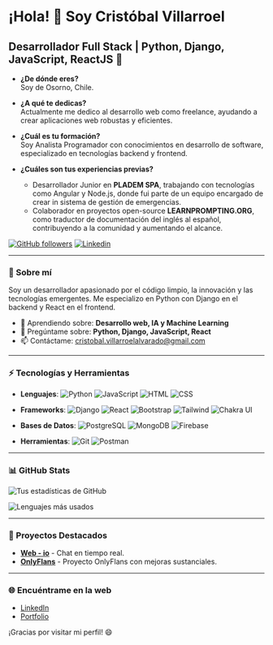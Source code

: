 # ¡Hola! 👋 Soy Cristóbal Villarroel

## Desarrollador Full Stack | Python, Django, JavaScript, ReactJS 🚀

- **¿De dónde eres?**  
  Soy de Osorno, Chile.

- **¿A qué te dedicas?**  
  Actualmente me dedico al desarrollo web como freelance, ayudando a crear aplicaciones web robustas y eficientes.

- **¿Cuál es tu formación?**  
  Soy Analista Programador con conocimientos en desarrollo de software, especializado en tecnologías backend y frontend.

- **¿Cuáles son tus experiencias previas?**
  - Desarrollador Junior en **PLADEM SPA**, trabajando con tecnologías como Angular y Node.js, donde fui parte de un equipo encargado de crear in sistema de gestión de emergencias.
  - Colaborador en proyectos open-source **LEARNPROMPTING.ORG**, como traductor de documentación del inglés al español, contribuyendo a la comunidad y aumentando el alcance.

[![GitHub followers](https://img.shields.io/github/followers/Crispovilla?label=Follow&style=social)](https://github.com/Crispovilla)
[![Linkedin](https://img.shields.io/badge/-LinkedIn-blue?style=flat-square&logo=Linkedin&logoColor=white&link=https://www.linkedin.com/in/crist%C3%B3bal-mat%C3%ADas-villarroel-alvarado-4b38a9150/)](https://www.linkedin.com/in/crist%C3%B3bal-mat%C3%ADas-villarroel-alvarado-4b38a9150/)

---

### 🚀 Sobre mí

Soy un desarrollador apasionado por el código limpio, la innovación y las tecnologías emergentes. Me especializo en Python con Django en el backend y React en el frontend.

- 🌱 Aprendiendo sobre: **Desarrollo web, IA y Machine Learning**
- 💬 Pregúntame sobre: **Python, Django, JavaScript, React**
- 📫 Contáctame: [cristobal.villarroelalvarado@gmail.com](mailto:cristobal.villarroelalvarado@gmail.com)

---

### ⚡ Tecnologías y Herramientas

- **Lenguajes**: ![Python](https://img.shields.io/badge/-Python-3776AB?logo=python&logoColor=white&style=flat) ![JavaScript](https://img.shields.io/badge/-JavaScript-F7DF1E?logo=javascript&logoColor=black&style=flat) ![HTML](https://img.shields.io/badge/-HTML-E34F26?logo=html5&logoColor=white&style=flat) ![CSS](https://img.shields.io/badge/-CSS-1572B6?logo=css3&logoColor=white&style=flat)

- **Frameworks**: ![Django](https://img.shields.io/badge/-Django-092E20?logo=django&logoColor=white&style=flat) ![React](https://img.shields.io/badge/-React-61DAFB?logo=react&logoColor=black&style=flat) ![Bootstrap](https://img.shields.io/badge/-Bootstrap-7952B3?logo=bootstrap&logoColor=white&style=flat) ![Tailwind](https://img.shields.io/badge/-Tailwind%20CSS-38B2AC?logo=tailwind-css&logoColor=white&style=flat) ![Chakra UI](https://img.shields.io/badge/-Chakra%20UI-319795?logo=chakra-ui&logoColor=white&style=flat)

- **Bases de Datos**: ![PostgreSQL](https://img.shields.io/badge/-PostgreSQL-4169E1?logo=postgresql&logoColor=white&style=flat) ![MongoDB](https://img.shields.io/badge/-MongoDB-47A248?logo=mongodb&logoColor=white&style=flat) ![Firebase](https://img.shields.io/badge/-Firebase-FFCA28?logo=firebase&logoColor=black&style=flat)

- **Herramientas**: ![Git](https://img.shields.io/badge/-Git-F05032?logo=git&logoColor=white&style=flat) ![Postman](https://img.shields.io/badge/-Postman-FF6C37?logo=postman&logoColor=white&style=flat)

---

### 📊 GitHub Stats

![Tus estadísticas de GitHub](https://github-readme-stats.vercel.app/api?username=Crispovilla&show_icons=true&theme=radical)

![Lenguajes más usados](https://github-readme-stats.vercel.app/api/top-langs/?username=Crispovilla&layout=compact&theme=radical)

---

### 🚧 Proyectos Destacados

- [**Web - io**](https://web-io.netlify.app/) - Chat en tiempo real.
- [**OnlyFlans**](https://crispo.pythonanywhere.com/) - Proyecto OnlyFlans con mejoras sustanciales.

---

### 🌐 Encuéntrame en la web

- [LinkedIn](https://www.linkedin.com/in/crist%C3%B3bal-mat%C3%ADas-villarroel-alvarado-4b38a9150/)
- [Portfolio](https://crispovilla.netlify.app/)

¡Gracias por visitar mi perfil! 😄
